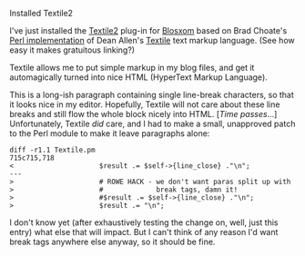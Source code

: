 Installed Textile2

I've just installed the
[Textile2](http://molelog.molehill.org/blox/Computers/Internet/Web/Blosxom/Textile/)
plug-in for [Blosxom](http://www.blosxom.com/) based on Brad Choate's
[Perl
implementation](http://bradchoate.com/weblog/2003/07/08/mttextile) of
Dean Allen's [Textile](http://www.textism.com/tools/textile/) text
markup language. (See how easy it makes gratuitous linking?)

Textile allows me to put simple markup in my blog files, and get it
automagically turned into nice HTML (HyperText Markup Language). 

This is a long-ish paragraph containing single line-break characters,
so that it looks nice in my editor. Hopefully, Textile will not care
about these line breaks and still flow the whole block nicely into
HTML. [_Time passes_...] Unfortunately,
Textile _did_ care, and I had to make a small, unapproved patch to
the Perl module to make it leave paragraphs alone:

    diff -r1.1 Textile.pm
    715c715,718
    <                     $result .= $self->{line_close} ."\n";
    ---
    >                     # ROWE HACK - we don't want paras split up with 
    >                     #             break tags, damn it!
    >                     #$result .= $self->{line_close} ."\n";
    >                     $result .= "\n";

I don't know yet (after exhaustively testing the change on, well, just
this entry) what else that will impact. But I can't think of any
reason I'd want break tags anywhere else anyway, so it should be fine.

